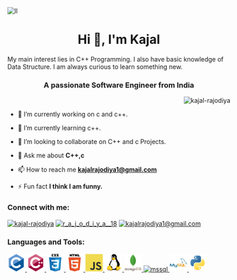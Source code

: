 

![ll](https://user-images.githubusercontent.com/87375740/127341557-25ca4c11-4472-403f-a787-24b1ce87c1c5.jpg)

<h1 align="center">Hi 👋, I'm Kajal</h1>

My main interest lies in C++ Programming. I also have basic knowledge of Data Structure. I am always curious to learn something new.
                                                
<h3 align="center">A passionate Software Engineer from India</h3>

<p align="right" > <img src="https://komarev.com/ghpvc/?username=kajal-rajodiya&label=Profile%20views&color=0e75b6&style=flat" alt="kajal-rajodiya" /> </p>

- 🔭 I’m currently working on c and c++.

- 🌱 I’m currently learning c++.

- 👯 I’m looking to collaborate on C++ and c Projects.

- 💬 Ask me about **C++,c**

- 📫 How to reach me **kajalrajodiya1@gmail.com** 

- ⚡ Fun fact **I think I am funny.**



<h3 align="left">Connect with me:</h3>
<p align="left">
<a href="https://linkedin.com/in/kajal-rajodiya" target="blank"><img align="center" src="https://raw.githubusercontent.com/rahuldkjain/github-profile-readme-generator/master/src/images/icons/Social/linked-in-alt.svg" alt="kajal-rajodiya" height="30" width="40" /></a>
<a href="https://instagram.com/r_a_j_o_d_i_y_a__18" target="blank"><img align="center" src="https://raw.githubusercontent.com/rahuldkjain/github-profile-readme-generator/master/src/images/icons/Social/instagram.svg" alt="r_a_j_o_d_i_y_a__18" height="30" width="40" /></a>
<a href="https://www.hackerrank.com/kajalrajodiya1@gmail.com" target="blank"><img align="center" src="https://raw.githubusercontent.com/rahuldkjain/github-profile-readme-generator/master/src/images/icons/Social/hackerrank.svg" alt="kajalrajodiya1@gmail.com" height="30" width="40" /></a>
</p>

<h3 align="left">Languages and Tools:</h3>
<p align="left"> <a href="https://www.cprogramming.com/" target="_blank"> <img src="https://raw.githubusercontent.com/devicons/devicon/master/icons/c/c-original.svg" alt="c" width="40" height="40"/> </a> <a href="https://www.w3schools.com/cpp/" target="_blank"> <img src="https://raw.githubusercontent.com/devicons/devicon/master/icons/cplusplus/cplusplus-original.svg" alt="cplusplus" width="40" height="40"/> </a> <a href="https://www.w3schools.com/css/" target="_blank"> <img src="https://raw.githubusercontent.com/devicons/devicon/master/icons/css3/css3-original-wordmark.svg" alt="css3" width="40" height="40"/> </a> <a href="https://www.w3.org/html/" target="_blank"> <img src="https://raw.githubusercontent.com/devicons/devicon/master/icons/html5/html5-original-wordmark.svg" alt="html5" width="40" height="40"/> </a> <a href="https://developer.mozilla.org/en-US/docs/Web/JavaScript" target="_blank"> <img src="https://raw.githubusercontent.com/devicons/devicon/master/icons/javascript/javascript-original.svg" alt="javascript" width="40" height="40"/> </a> <a href="https://www.linux.org/" target="_blank"> <img src="https://raw.githubusercontent.com/devicons/devicon/master/icons/linux/linux-original.svg" alt="linux" width="40" height="40"/> </a> <a href="https://www.mongodb.com/" target="_blank"> <img src="https://raw.githubusercontent.com/devicons/devicon/master/icons/mongodb/mongodb-original-wordmark.svg" alt="mongodb" width="40" height="40"/> </a> <a href="https://www.microsoft.com/en-us/sql-server" target="_blank"> <img src="https://www.svgrepo.com/show/303229/microsoft-sql-server-logo.svg" alt="mssql" width="40" height="40"/> </a> <a href="https://www.mysql.com/" target="_blank"> <img src="https://raw.githubusercontent.com/devicons/devicon/master/icons/mysql/mysql-original-wordmark.svg" alt="mysql" width="40" height="40"/> </a> <a href="https://www.python.org" target="_blank"> <img src="https://raw.githubusercontent.com/devicons/devicon/master/icons/python/python-original.svg" alt="python" width="40" height="40"/> </a> </p>

